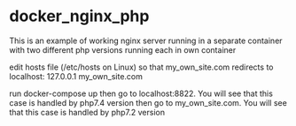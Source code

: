 # docker_nginx_php
This is an example of working nginx server running in a separate container
with two different php versions running each in own container


edit hosts file (/etc/hosts on Linux) so that my_own_site.com redirects to localhost:
127.0.0.1 my_own_site.com

run docker-compose up
then go to localhost:8822. You will see that this case is handled by php7.4 version
then go to my_own_site.com. You will see that this case is handled by php7.2 version